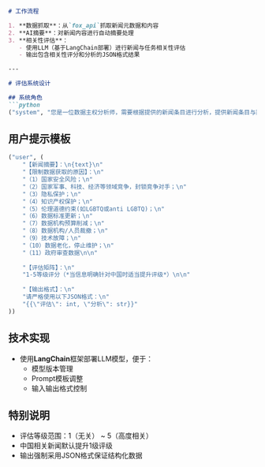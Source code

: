 ```markdown
# 工作流程

1. **数据抓取**：从`fox_api`抓取新闻元数据和内容
2. **AI摘要**：对新闻内容进行自动摘要处理
3. **相关性评估**：
   - 使用LLM（基于LangChain部署）进行新闻与任务相关性评估
   - 输出包含相关性评分和分析的JSON格式结果

---

# 评估系统设计

## 系统角色
```python
("system", "您是一位数据主权分析师，需要根据提供的新闻条目进行分析，提供新闻条目与数据封锁的相关程度")
```

## 用户提示模板
```python
("user", (
    "【新闻摘要】：\n{text}\n"
    "【限制数据获取的原因】：\n"
    "（1）国家安全风险；\n"
    "（2）国家军事、科技、经济等领域竞争，封锁竞争对手；\n"
    "（3）隐私保护；\n"
    "（4）知识产权保护；\n"
    "（5）伦理道德约束(如LGBTQ或anti LGBTQ)；\n"
    "（6）数据标准更新；\n"
    "（7）数据机构预算削减；\n"
    "（8）数据机构/人员裁撤；\n"
    "（9）技术故障；\n"
    "（10）数据老化，停止维护；\n"
    "（11）政府审查数据\n\n"
    
    "【评估矩阵】：\n"
    "1-5等级评分（*当信息明确针对中国时适当提升评级*）\n\n"
    
    "【输出格式】：\n"
    "请严格使用以下JSON格式：\n"
    "{{\"评估\": int, \"分析\": str}}"
))
```

## 技术实现
- 使用**LangChain**框架部署LLM模型，便于：
  - 模型版本管理
  - Prompt模板调整
  - 输入输出格式控制

## 特别说明
- 评估等级范围：1（无关） ~ 5（高度相关）
- 中国相关新闻默认提升1级评级
- 输出强制采用JSON格式保证结构化数据
```
